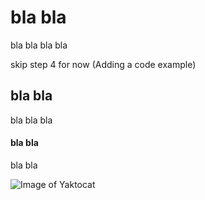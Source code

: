 # bla bla

bla bla bla bla

skip step 4 for now (Adding a code example)

## bla bla 

bla bla bla

#### bla bla 

bla bla

![Image of Yaktocat](https://octodex.github.com/images/yaktocat.png)
